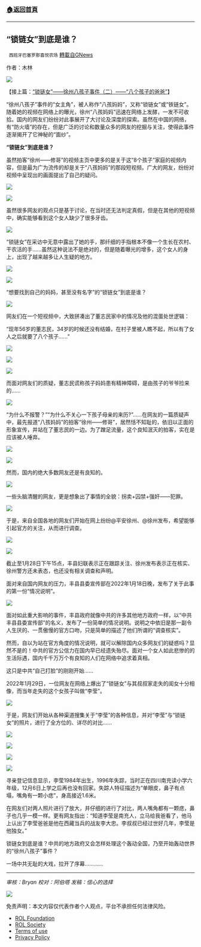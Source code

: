 ###  [:house:返回首頁](https://github.com/ourhimalayas/txt)
---


## “锁链女”到底是谁？
` 西班牙巴塞罗那喜悦农场` [轉載自GNews](https://gnews.org/zh-hans/2058766/)

作者：木林

![](https://assets.gnews.org/wp-content/uploads/2022/02/233d0345-52af-4ac8-ba11-2221600fae43.jpg)

【接上篇：[“锁链女”——徐州八孩子事件（二）——“八个孩子的爸爸”](https://gnews.org/zh-hans/2054372/)】

“徐州八孩子”事件的“女主角”，被人称作“八孩妈妈”，又称“锁链女”或“铁链女”。随着她的视频在网络上的曝光，徐州“八孩妈妈”迅速在网络上发酵，一发不可收拾。国内的网友们纷纷对此事展开了大讨论及深度的探索。虽然在中国的网络，有“防火墙”的存在，但是广泛的讨论和数量众多的网友的挖掘与关注，使得此事件逐渐揭开了它神秘的“面纱”。

**“锁链女”到底是谁？**

虽然拍客“徐州——修哥”的视频主页中更多的是关于这“8个孩子”家庭的视频内容，但是最为广为流传的却是关于“八孩妈妈”的那段短视频。广大的网友，纷纷对视频中呈现出的画面提出了自己的疑问。

![](https://assets.gnews.org/wp-content/uploads/2022/02/unknown-9-5.png)

![](https://assets.gnews.org/wp-content/uploads/2022/02/unknown-10-5.png)

虽然很多网友的观点只是基于讨论，在当时还无法判定真假，但是在其他的短视频中，确实能够看到这个女人缺少了很多牙齿。

![](https://assets.gnews.org/wp-content/uploads/2022/02/1.gif)

“锁链女”在采访中无意中露出了她的手，那纤细的手指根本不像一个生长在农村、干农活的手……虽然这种说法不是绝对的，但是随着曝光的增多，这个女人的身上，出现了越来越多让人生疑的地方。

![](https://assets.gnews.org/wp-content/uploads/2022/02/unknown-11-4.png)

![](https://assets.gnews.org/wp-content/uploads/2022/02/unknown-12-3.png)

“想要找到自己的妈妈，甚至没有名字”的“锁链女”到底是谁？

![](https://assets.gnews.org/wp-content/uploads/2022/02/unknown-13-1.png)

网友们在一个短视频中，大致拼凑出了董志民家中的情况及他的混蛋处世逻辑：

“现年56岁的董志民，34岁的时候还没有结婚，在村子里被人瞧不起，所以有了女人之后就要了八个孩子……”

![](https://assets.gnews.org/wp-content/uploads/2022/02/unknown-14-1.png)

![](https://assets.gnews.org/wp-content/uploads/2022/02/unknown-15-1.png)

![](https://assets.gnews.org/wp-content/uploads/2022/02/unknown-16-1.png)

而面对网友们的质疑，董志民谎称孩子妈妈患有精神障碍，是由孩子的爷爷捡来的……

![](https://assets.gnews.org/wp-content/uploads/2022/02/unknown-17-1.png)

“为什么不报警？”“为什么不关心一下孩子母亲的来历?”……在网友的一篇质疑声中，最先报道“八孩妈妈”的拍客“徐州——修哥”，居然恬不知耻的，依旧以正面的形象宣传，并站在了董志民的一边。为了蹭足流量，这个良知泯灭的拍客，实在是应该被人唾弃。

![](https://assets.gnews.org/wp-content/uploads/2022/02/unknown-18-1.png)

![](https://assets.gnews.org/wp-content/uploads/2022/02/unknown-19-1.png)

然而，国内的绝大多数网友还是有良知的。

![](https://assets.gnews.org/wp-content/uploads/2022/02/unknown-20-1.png)

一些头脑清醒的网友，更是想象出了事情的全貌：拐卖+囚禁+强奸——犯罪。

![](https://assets.gnews.org/wp-content/uploads/2022/02/unknown-21-1.png)

于是，来自全国各地的网友们开始在网上纷纷@平安徐州、@徐州发布，希望能够引起官方的关注，从而进行调查。

![](https://assets.gnews.org/wp-content/uploads/2022/02/unknown-22-1.png)

![](https://assets.gnews.org/wp-content/uploads/2022/02/unknown-23-1.png)

截止至1月28日下午15点，丰县妇联表示正在跟踪关注、徐州发布表示正在核实、徐州警方还未表态，也还没有相关调查和声明。

面对来自国内网友的压力，丰县县委宣传部在2022年1月18日晚，发布了关于此事的第一份“情况说明”。

![](https://assets.gnews.org/wp-content/uploads/2022/02/unknown-24-1.png)

面对如此重大影响的事件，丰县政府就像中共的许多其他地方政府一样，以“中共丰县县委宣传部”的名义，发布了一份简单的情况说明。说明之中依旧是那一副令人生厌的、一贯傲慢的官方口吻，只是简单的描述了他们所谓的“调查核实”。

然而，自以为站在官方角度的情况说明，就可以解除国内众多网友们的疑惑吗？显然不是的！中共的官方公信力在国内早已经遗失殆尽。面对一个女人如此悲惨的的生活际遇，国内千千万万个有良知的人们在网络中追求着真相。

这只是中共“自己打脸”的刚刚开始……

2022年1月29日，一位网友在网络上爆出了“锁链女”与其叔叔家走失的闺女十分相像，而当年走失的这个女孩子叫做“李莹”。

![](https://assets.gnews.org/wp-content/uploads/2022/02/unknown-25-1.png)

于是，网友们开始从各种渠道搜集关于“李莹”的各种信息，并对“李莹”与“锁链女”的照片，进行了全方位的、详尽的对比……

![](https://assets.gnews.org/wp-content/uploads/2022/02/unknown-26-1.png)

![](https://assets.gnews.org/wp-content/uploads/2022/02/unknown-27-1.png)

![](https://assets.gnews.org/wp-content/uploads/2022/02/unknown-28-1.png)

![](https://assets.gnews.org/wp-content/uploads/2022/02/unknown-29-1.png)

寻亲登记信息显示，李莹1984年出生，1996年失踪，当时正在四川南充读小学六年级，12月6日上学之后再也没有回家。失踪人特征描述为“单眼皮，鼻子有点塌，嘴角有一颗小痣”，身高接近1.6米。

在网友们对两人照片进行了放大，并仔细的进行了对比，两人嘴角都有一颗痣，鼻子也几乎一模一样。更有网友指出：“知道李莹是南充人，立马给我爸看了，他马上认出了李莹爸爸是他在西藏当兵的战友李大忠。李叔叔已经过世好几年，李莹是他独女。”

锁链女到底是谁？中共的地方政府又会怎样处理这个轰动全国，乃至开始轰动世界的“徐州八孩子”事件？

一场中共无耻的大戏，拉开了序幕…………

* * *

*审核：Bryan
校对：阿伯塔
发稿：信心的选择*

![](https://assets.gnews.org/wp-content/uploads/2022/02/西喜-8.jpeg)





 

免责声明：本文内容仅代表作者个人观点，平台不承担任何法律风险。

- [ROL Foundation](https://rolfoundation.org/)
- [ROL Society](https://rolsociety.org/)
- [Terms of use](https://gnews.org/terms-of-use-3/)
- [Privacy Policy](https://gnews.org/privacy-policy/)
